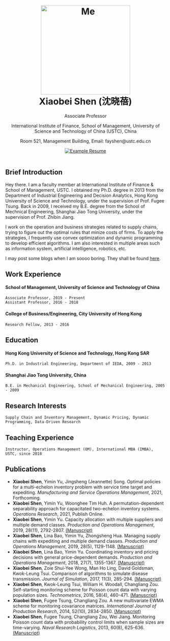 <h1 align="center">
  <a href="https://github.com/fay-x-shen/MyResume/master/picme.jpg" title="Image_Me">
    <img alt="Me" src="https://github.com/fay-x-shen/MyResume/master/picme.jpg" width="280px" height="280px" />
  </a>
  <br />
  Xiaobei Shen (沈晓蓓) 
</h1>

<p align="center">
  Associate Professor  
</p>

<p align="center">
  International Institute of Finance, School of Management, University of Science and Technology of China (USTC), China
 </p>
 
 <p align="center">
  Room 521, Management Building, Email: fayshen@ustc.edu.cn
 </p>

<div align="center">
  <a href="https://github.com/fay-x-shen/MyResume/master/CV_XiaobeiShen.pdf">
    <img alt="Example Resume" src="https://img.shields.io/badge/Resume_Download-pdf-green.svg" />
  </a>
</div>

<br />

## Brief Introduction

Hey there. I am a faculty member at International Institute of Finance & School of Management, USTC. I obtained my Ph.D. degree in 2013 from the Department of Industrial Engineering and Decision Analytics, Hong Kong University of Science and Technology, under the supervision of Prof. Fugee Tsung. Back in 2009, I received my B.E. degree from the School of Mechnical Engineering, Shanghai Jiao Tong University, under the supervision of Prof. Zhibin Jiang. 

I work on the operation and business strategies related to supply chains, trying to figure out the optimal rules that minize costs of firms. To apply the strategies, I frequently use convex optimization and dynamic programming to develop efficient algorithms. I am also interested in multiple areas such as information system, artificial intelligence, robotics, etc. 

I may post some blogs when I am soooo boring. They shall be found [here](/blogs/Readme.md).


## Work Experience

#### School of Management, University of Science and Technology of China
    Associate Professor, 2019 - Present
    Assistant Professor, 2016 - 2018

#### College of Business/Engineering, City University of Hong Kong 
    Research Fellow, 2013 - 2016
    

## Education

#### Hong Kong University of Science and Technology, Hong Kong SAR
    Ph.D. in Industrial Engineering, Department of IEDA, 2009 - 2013
    
#### Shanghai Jiao Tong University, China
    B.E. in Mechanical Engineering, School of Mechanical Engineering, 2005 - 2009


## Research Interests
    Supply Chain and Inventory Management, Dynamic Pricing, Dynamic Programming, Data-Driven Research


## Teaching Experience
    Instructor, Operations Management (OM), International MBA (IMBA), USTC, since 2018


## Publications
* **Xiaobei Shen**, Yimin Yu, Jingsheng (Jeannette) Song. Optimal policies for a multi-echelon inventory problem with service time target and expediting. *Manufacturing and Service Operations Management*, 2021, Forthcoming.
* **Xiaobei Shen**, Yimin Yu, Woonghee Tim Huh. A permutation-dependent separability approach for capacitated two-echelon inventory systems. *Operations Research*, 2021, Publish Online.
* **Xiaobei Shen**, Yimin Yu. Capacity allocation with multiple suppliers and multiple demand classes. *Production and Operations Management*, 2019, 28(11), 2792-2807. [(Manuscript)](https://fay-x-shen.github.io/MyResume/papers/POM-2019-2.pdf)
* **Xiaobei Shen**, Lina Bao, Yimin Yu, Zhongsheng Hua. Managing supply chains with expediting and multiple demand classes. *Production and Operations Management*, 2019, 28(5), 1129-1148. [(Manuscript)](https://fay-x-shen.github.io/MyResume/papers/POM-2019-1.pdf)
* **Xiaobei Shen**, Lina Bao, Yimin Yu. Coordinating inventory and pricing decisions with general price-dependent demands. *Production and Operations Management*, 2018, 27(7), 1355-1367. [(Manuscript)](https://fay-x-shen.github.io/MyResume/papers/POM-2018.pdf)
* **Xiaobei Shen**, Zoie Shui-Yee Wong, Man Ho Ling, David Goldsman, Kwok-Leung Tsui. Comparison of algorithms to simulate disease transmission. *Journal of Simulation*, 2017, 11(3), 285-294. [(Manuscript)](https://fay-x-shen.github.io/MyResume/papers/JSim-2016.pdf)
* **Xiaobei Shen**, Kwok-Leung Tsui, William H. Woodall, Changliang Zou. Self-starting monitoring scheme for Poisson count data with varying population sizes. *Technometrics*, 2016, 58(4), 460-471. [(Manuscript)](https://fay-x-shen.github.io/MyResume/papers/Tech-2016.pdf)
* **Xiaobei Shen**, Fugee Tsung, Changliang Zou. A new multivariate EWMA scheme for monitoring covariance matrices. *International Journal of Production Research*, 2014, 52(10), 2834-2850. [(Manuscript)](https://fay-x-shen.github.io/MyResume/papers/IJPR-2014.pdf)
* **Xiaobei Shen**, Fugee Tsung, Changliang Zou, Wei Jiang. Monitoring Poisson count data with probability control limits when sample sizes are time-varying. *Naval Research Logistics*, 2013, 60(8), 625-636. [(Manuscript)](https://fay-x-shen.github.io/MyResume/papers/NRL-2013.pdf)

